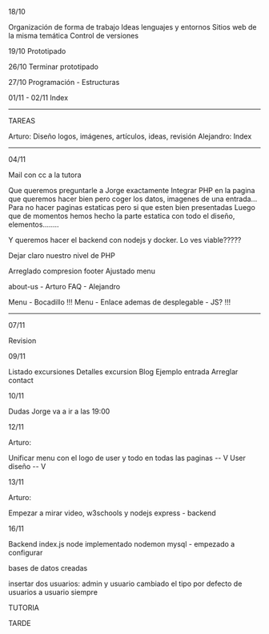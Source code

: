 18/10

Organización de forma de trabajo
Ideas lenguajes y entornos
Sitios web de la misma temática
Control de versiones

19/10
Prototipado

26/10
Terminar prototipado

27/10
Programación - Estructuras

01/11 - 02/11
Index


-----------------------------------

TAREAS

Arturo: Diseño logos, imágenes, artículos, ideas, revisión
Alejandro: Index



-----------------------------------

04/11

Mail con cc a la tutora

Que queremos preguntarle a Jorge exactamente
Integrar PHP en la pagina que queremos hacer bien pero coger los datos, imagenes de una entrada... Para no hacer paginas estaticas pero si que esten bien presentadas
Luego que de momentos hemos hecho la parte estatica con todo el diseño, elementos........ 

Y queremos hacer el backend con nodejs y docker. Lo ves viable?????

Dejar claro nuestro nivel de PHP

Arreglado compresion footer
Ajustado menu

about-us - Arturo
FAQ - Alejandro

Menu - Bocadillo !!!
Menu - Enlace ademas de desplegable - JS? !!!



---------------------------------------------------

07/11

Revision

09/11

Listado excursiones
Detalles excursion
Blog
Ejemplo entrada
Arreglar contact


10/11

Dudas Jorge va a ir a las 19:00

12/11

Arturo:


Unificar menu con el logo de user y todo en todas las paginas -- V
User diseño -- V

13/11

Arturo:

Empezar a mirar video, w3schools y nodejs express - backend

16/11

Backend index.js
node implementado
nodemon
mysql - empezado a configurar

bases de datos creadas

insertar dos usuarios: admin y usuario
cambiado el tipo por defecto de usuarios a usuario siempre

TUTORIA

TARDE

